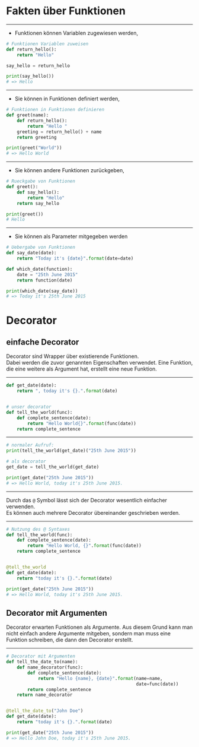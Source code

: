 # Fakten über Funktionen

---


-   Funktionen können Variablen zugewiesen werden,

```python
# Funktionen Variablen zuweisen
def return_hello():
    return "Hello"

say_hello = return_hello

print(say_hello())
# => Hello
```

---

-   Sie können in Funktionen definiert werden,

```python
# Funktionen in Funktionen definieren
def greet(name):
    def return_hello():
        return "Hello "
    greeting = return_hello() + name
    return greeting

print(greet("World"))
# => Hello World
```

---

-   Sie können andere Funktionen zurückgeben,

```python
# Rueckgabe von Funktionen
def greet():
    def say_hello():
        return "Hello"
    return say_hello

print(greet())
# Hello
```

---

-   Sie können als Parameter mitgegeben werden

```python
# Uebergabe von Funktionen
def say_date(date):
    return "Today it's {date}".format(date=date)

def which_date(function):
    date = "25th June 2015"
    return function(date)

print(which_date(say_date))
# => Today it's 25th June 2015
```

# Decorator

## einfache Decorator


Decorator sind Wrapper über existierende Funktionen.  
Dabei werden die zuvor genannten Eigenschaften verwendet.
Eine Funktion, die eine weitere als Argument hat, erstellt eine neue
Funktion.

---

```python
def get_date(date):
    return ", today it's {}.".format(date)


# unser decorator
def tell_the_world(func):
    def complete_sentence(date):
        return "Hello World{}".format(func(date))
    return complete_sentence
```

---

```python
# normaler Aufruf:
print(tell_the_world(get_date)("25th June 2015"))

# als decorator
get_date = tell_the_world(get_date)

print(get_date("25th June 2015"))
# => Hello World, today it's 25th June 2015.
```

---

Durch das `@` Symbol lässt sich der Decorator wesentlich einfacher verwenden.  
Es können auch mehrere Decorator übereinander geschrieben werden.

---

```python
# Nutzung des @ Syntaxes
def tell_the_world(func):
    def complete_sentence(date):
        return "Hello World, {}".format(func(date))
    return complete_sentence


@tell_the_world
def get_date(date):
    return "today it's {}.".format(date)

print(get_date("25th June 2015"))
# => Hello World, today it's 25th June 2015.
```

## Decorator mit Argumenten


Decorator erwarten Funktionen als
Argumente. Aus diesem Grund kann man nicht einfach andere Argumente
mitgeben, sondern man muss eine Funktion schreiben, die dann den
Decorator erstellt.

---

```python
# Decorator mit Argumenten
def tell_the_date_to(name):
    def name_decorator(func):
        def complete_sentence(date):
            return "Hello {name}, {date}".format(name=name,
                                                 date=func(date))
        return complete_sentence
    return name_decorator


@tell_the_date_to("John Doe")
def get_date(date):
    return "today it's {}.".format(date)

print(get_date("25th June 2015"))
# => Hello John Doe, today it's 25th June 2015.
```
